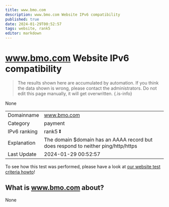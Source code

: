 ```yaml
---
title: www.bmo.com
description: www.bmo.com Website IPv6 compatibility
published: true
date: 2024-01-29T00:52:57
tags: website, rank5
editor: markdown
---
```


# www.bmo.com Website IPv6 compatibility

> The results shown here are accumulated by automation. If you think the data shown is wrong, please contact the administrators. 
> Do not edit this page manually, it will get overwritten.
{.is-info}

None


|   |   |
| - | - |
| Domainname | www.bmo.com
| Category | payment |
| IPv6 ranking | rank5 :arrow_double_down: |
| Explanation | The domain $domain has an AAAA record but does respond to neither ping/http/https |
| Last Update | 2024-01-29 00:52:57 |

To see how this test was performed, please have a look at [our website test criteria howto](/howto/testcriteria/website)!


## What is www.bmo.com about?
None
